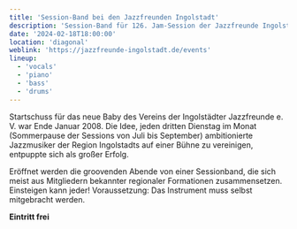 ```yaml
---
title: 'Session-Band bei den Jazzfreunden Ingolstadt'
description: 'Session-Band für 126. Jam-Session der Jazzfreunde Ingolstadt'
date: '2024-02-18T18:00:00'
location: 'diagonal'
weblink: 'https://jazzfreunde-ingolstadt.de/events'
lineup:
  - 'vocals'
  - 'piano'
  - 'bass'
  - 'drums'
---
```


Startschuss für das neue Baby des Vereins der Ingolstädter Jazzfreunde e. V. war Ende Januar 2008. Die Idee, jeden dritten Dienstag im Monat (Sommerpause der Sessions von Juli bis September) ambitionierte Jazzmusiker der Region Ingolstadts auf einer Bühne zu vereinigen, entpuppte sich als großer Erfolg.

Eröffnet werden die groovenden Abende von einer Sessionband, die sich meist aus Mitgliedern bekannter regionaler Formationen zusammensetzen. Einsteigen kann jeder! Voraussetzung: Das Instrument muss selbst mitgebracht werden.

**Eintritt frei**